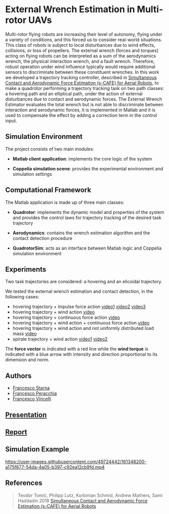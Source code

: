 # External Wrench Estimation in Multi-rotor UAVs

Multi-rotor flying robots are increasing their level of autonomy, flying under a variety of conditions, and this forced us to consider real-world situations. This class of robots is subject to local disturbances due to wind effects, collisions, or loss of propellers.
The external wrench (forces and torques) acting on flying robots can be interpreted as a sum of the aerodynamics wrench, the physical interaction wrench, and a fault wrench. Therefore, robust operation under wind influence typically would require additional sensors to discriminate between these constituent wrenches.
In this work we developed a trajectory tracking controller, described in [Simultaneous Contact and Aerodynamic Force Estimation (s-CAFE) for Aerial Robots](https://arxiv.org/abs/1810.12908), to make a quadrotor performing a trajectory tracking task on two path classes: a hovering path and an elliptical path, under the action of external disturbances due to contact and aerodynamic forces. The External Wrench Estimator evaluates the total wrench but is not able to discriminate between interaction and aerodynamic forces, it is implemented in Matlab and it is used to compensate the effect by adding a correction term in the control input. 
 

## Simulation Environment

The project consists of two main modules:

- **Matlab client application**: implements the core logic of the system
 
- **Coppelia simulation scene**: provides the experimental environment and simulation settings


##  Computational Framework

The Matlab application is made up of three main classes:

- **Quadrotor**: implements the dynamic model and properties of the system and provides the control laws for trajectory tracking of the desired task trajectory

- **Aerodynamics**: contains the wrench estimation algorithm and the contact detection procedure

- **QuadrotorSim**: acts as an interface between Matlab logic and Coppelia simulation environment

## Experiments

Two task trajectories are considered: a hovering and an elicoidal trajectory.

We tested the external wrench estimation and contact detection, in the following cases:

- hovering trajectory + impulse force action [video1](https://github.com/FrancescoPeracchia/UAV_External-Wrench-Estimation-in-Multi-rotor-UAVs/blob/main/video/experiment-hovering%2B(down)impulse.mp4) [video2](https://github.com/FrancescoPeracchia/UAV_External-Wrench-Estimation-in-Multi-rotor-UAVs/blob/main/video/experiment-hovering%2B(left)impulse.mp4) [video3](https://github.com/FrancescoPeracchia/UAV_External-Wrench-Estimation-in-Multi-rotor-UAVs/blob/main/video/experiment-hovering%2B(right)impulse.mp4)
- hovering trajectory + wind action [video](https://github.com/FrancescoPeracchia/UAV_External-Wrench-Estimation-in-Multi-rotor-UAVs/blob/main/video/experiment-hovering%2Bwind.mp4)
- hovering trajectory + continuous force action [video](https://github.com/FrancescoPeracchia/UAV_External-Wrench-Estimation-in-Multi-rotor-UAVs/blob/main/video/experiment-hovering%2Bforce.mp4)
- hovering trajectory + wind action + continuous force action [video](https://github.com/FrancescoPeracchia/UAV_External-Wrench-Estimation-in-Multi-rotor-UAVs/blob/main/video/experiment-hovering%2Bwind%26force.mp4)
- hovering trajectory + wind action and not uniformly distributed load mass [video](https://github.com/FrancescoPeracchia/UAV_External-Wrench-Estimation-in-Multi-rotor-UAVs/blob/main/video/experiment-hovering%2Bwind%2Basymmetry.mp4)
- spirale trajectory + wind action [video1](https://github.com/FrancescoPeracchia/UAV_External-Wrench-Estimation-in-Multi-rotor-UAVs/blob/main/video/experiment-spirale%2Bwind%20(1).mp4) [video2](https://github.com/FrancescoPeracchia/UAV_External-Wrench-Estimation-in-Multi-rotor-UAVs/blob/main/video/experiment-spirale%2Bwind%20(2).mp4)

The **force vector** is indicated with a red line while the **wind torque** is indicated with a blue arrow with intensity and direction proportional to its dimension and norm.


## Authors
- [Francesco Starna](https://github.com/Starnino) 
- [Francesco Peracchia](https://github.com/FrancescoPeracchia)
- [Francesco Vincelli](https://github.com/FrancescoVIncelli)

## [Presentation](https://github.com/FrancescoPeracchia/UAV_External-Wrench-Estimation-in-Multi-rotor-UAVs/blob/main/docs/CPR-UAV_Presentation.pdf)
## [Report](https://github.com/FrancescoPeracchia/UAV_External-Wrench-Estimation-in-Multi-rotor-UAVs/blob/main/docs/EiR_UAV_Report.pdf)

## Simulation Example
https://user-images.githubusercontent.com/49724442/161348200-a175f677-54da-4a05-b397-c92ea12cb9fd.mp4

## References
> Teodor Tomić, Philipp Lutz, Korbinian Schmid, Andrew Mathers, Sami Haddadin 2018
[Simultaneous Contact and Aerodynamic Force Estimation (s-CAFE) for Aerial Robots](https://arxiv.org/abs/1810.12908)
